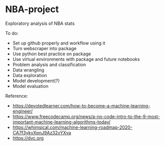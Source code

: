 # NBA-project
Exploratory analysis of NBA stats

To do:
  - Set up github properly and workflow using it
  - Turn webscraper into package
  - Use python best practice on package
  - Use virtual environments with package and future notebooks
  - Problem analysis and classification
  - Data wrangling
  - Data exploration
  - Model development(?)
  - Model evaluation


Reference:
  - https://devotedlearner.com/how-to-become-a-machine-learning-engineer/
  - https://www.freecodecamp.org/news/a-no-code-intro-to-the-9-most-important-machine-learning-algorithms-today/
  - https://whimsical.com/machine-learning-roadmap-2020-CA7f3ykvXpnJ9Az32vYXva
  - https://dvc.org
